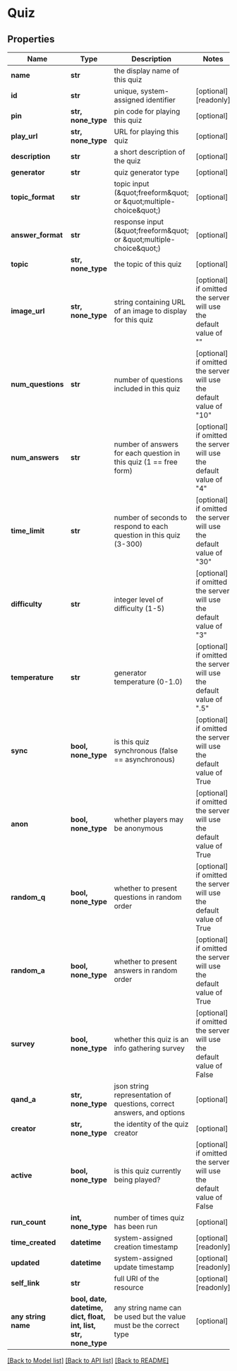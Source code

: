 # Quiz


## Properties
Name | Type | Description | Notes
------------ | ------------- | ------------- | -------------
**name** | **str** | the display name of this quiz | 
**id** | **str** | unique, system-assigned identifier | [optional] [readonly] 
**pin** | **str, none_type** | pin code for playing this quiz | [optional] 
**play_url** | **str, none_type** | URL for playing this quiz | [optional] 
**description** | **str** | a short description of the quiz | [optional] 
**generator** | **str** | quiz generator type | [optional] 
**topic_format** | **str** | topic input (\&quot;freeform\&quot; or \&quot;multiple-choice\&quot;) | [optional] 
**answer_format** | **str** | response input (\&quot;freeform\&quot; or \&quot;multiple-choice\&quot;) | [optional] 
**topic** | **str, none_type** | the topic of this quiz | [optional] 
**image_url** | **str, none_type** | string containing URL of an image to display for this quiz | [optional]  if omitted the server will use the default value of ""
**num_questions** | **str** | number of questions included in this quiz | [optional]  if omitted the server will use the default value of "10"
**num_answers** | **str** | number of answers for each question in this quiz (1 &#x3D;&#x3D; free form) | [optional]  if omitted the server will use the default value of "4"
**time_limit** | **str** | number of seconds to respond to each question in this quiz (3-300) | [optional]  if omitted the server will use the default value of "30"
**difficulty** | **str** | integer level of difficulty (1-5) | [optional]  if omitted the server will use the default value of "3"
**temperature** | **str** | generator temperature (0-1.0) | [optional]  if omitted the server will use the default value of ".5"
**sync** | **bool, none_type** | is this quiz synchronous (false &#x3D;&#x3D; asynchronous) | [optional]  if omitted the server will use the default value of True
**anon** | **bool, none_type** | whether players may be anonymous | [optional]  if omitted the server will use the default value of True
**random_q** | **bool, none_type** | whether to present questions in random order | [optional]  if omitted the server will use the default value of True
**random_a** | **bool, none_type** | whether to present answers in random order | [optional]  if omitted the server will use the default value of True
**survey** | **bool, none_type** | whether this quiz is an info gathering survey | [optional]  if omitted the server will use the default value of False
**qand_a** | **str, none_type** | json string representation of questions, correct answers, and options | [optional] 
**creator** | **str, none_type** | the identity of the quiz creator | [optional] 
**active** | **bool, none_type** | is this quiz currently being played? | [optional]  if omitted the server will use the default value of False
**run_count** | **int, none_type** | number of times quiz has been run | [optional] 
**time_created** | **datetime** | system-assigned creation timestamp | [optional] [readonly] 
**updated** | **datetime** | system-assigned update timestamp | [optional] [readonly] 
**self_link** | **str** | full URI of the resource | [optional] [readonly] 
**any string name** | **bool, date, datetime, dict, float, int, list, str, none_type** | any string name can be used but the value must be the correct type | [optional]

[[Back to Model list]](../README.md#documentation-for-models) [[Back to API list]](../README.md#documentation-for-api-endpoints) [[Back to README]](../README.md)



